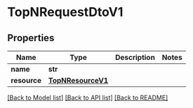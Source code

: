 # TopNRequestDtoV1

## Properties
Name | Type | Description | Notes
------------ | ------------- | ------------- | -------------
**name** | **str** |  | 
**resource** | [**TopNResourceV1**](TopNResourceV1.md) |  | 

[[Back to Model list]](../README.md#documentation-for-models) [[Back to API list]](../README.md#documentation-for-api-endpoints) [[Back to README]](../README.md)


